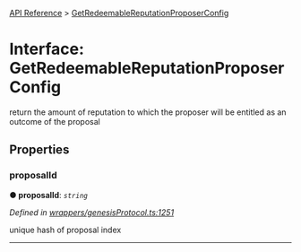 [API Reference](../README.md) > [GetRedeemableReputationProposerConfig](../interfaces/GetRedeemableReputationProposerConfig.md)



# Interface: GetRedeemableReputationProposerConfig


return the amount of reputation to which the proposer will be entitled as an outcome of the proposal


## Properties
<a id="proposalId"></a>

###  proposalId

**●  proposalId**:  *`string`* 

*Defined in [wrappers/genesisProtocol.ts:1251](https://github.com/daostack/arc.js/blob/42de6847/lib/wrappers/genesisProtocol.ts#L1251)*



unique hash of proposal index




___


